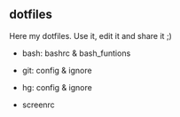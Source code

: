 ## dotfiles

Here my dotfiles. Use it, edit it and share it ;)


- bash: bashrc & bash_funtions

- git: config & ignore

- hg: config & ignore

- screenrc
